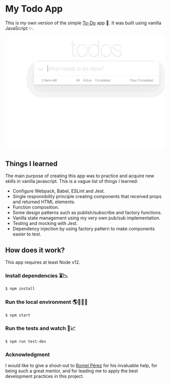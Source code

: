 # My Todo App
This is my own version of the simple [To-Do](http://todomvc.com/) app 📝. It was built using vanilla JavaScript ✨.

![Alt Text](./todo-app.gif)

## Things I learned
The main purpose of creating this app was to practice and acquire new skills in vanilla javascript. This is a vague list of things I learned:
- Configure Webpack, Babel, ESLint and Jest.
- Single responsibility principle creating components that received props and returned HTML elements.
- Function composition.
- Some design patterns such as publish/subscribe and factory functions.
- Vanilla state management using my very own pub/sub implementation.
- Testing and mocking with Jest.
- Dependency injection by using factory pattern to make components easier to test.

## How does it work?
This app requires at least Node v12.

### Install dependencies ⏳📉
```bash
$ npm install
```

### Run the local environment 🌎👩🏻‍💻

```bash
$ npm start
```
### Run the tests and watch 🔎📈

```bash
$ npm run test-dev
```

### Acknowledgment

I would like to give a shout-out to [Romel Pérez](https://github.com/romelperez/) for his invaluable help, for being such a great mentor, and for leading me to apply the best development practices in this project.
